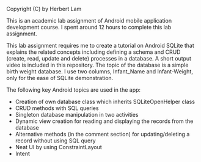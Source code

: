 Copyright (C) by Herbert Lam

This is an academic lab assignment of Android mobile application development course.
I spent around 12 hours to complete this lab assignment.

This lab assignment requires me to create a tutorial on Android SQLite that explains the related concepts including defining a schema and CRUD (create, read, update and delete) processes in a database.
A short output video is included in this repository.
The topic of the database is a simple birth weight database. I use two columns, Infant_Name and Infant-Weight, only for the ease of SQLite demonstration.

The following key Android topics are used in the app:
- Creation of own database class which inherits SQLiteOpenHelper class
- CRUD methods with SQL queries
- Singleton database manipulation in two activities
- Dynamic view creation for reading and displaying the records from the database
- Alternative methods (in the comment section) for updating/deleting a record without using SQL query
- Neat UI by using ConstraintLayout
- Intent
